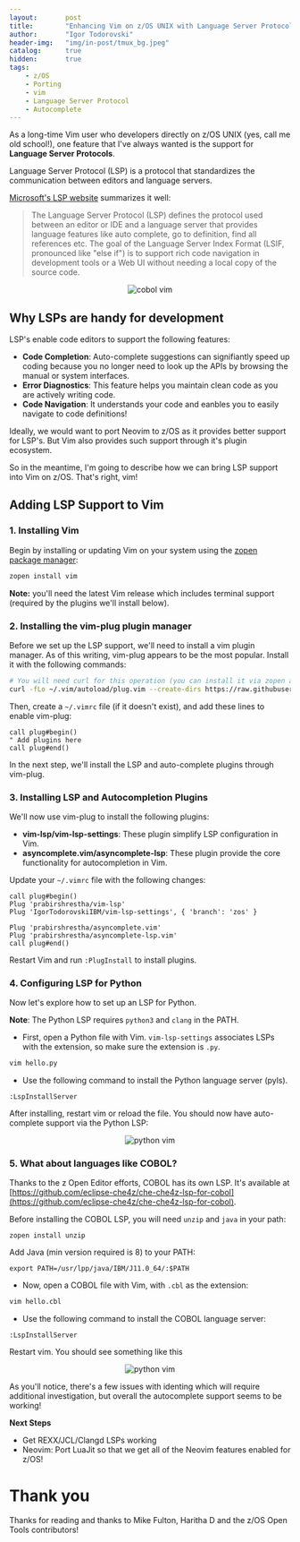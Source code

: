 ```yaml
---
layout:       post
title:        "Enhancing Vim on z/OS UNIX with Language Server Protocol (LSP) support"
author:       "Igor Todorovski"
header-img:   "img/in-post/tmux_bg.jpeg"
catalog:      true
hidden:       true
tags:
    - z/OS
    - Porting
    - vim
    - Language Server Protocol
    - Autocomplete
---
```


As a long-time Vim user who developers directly on z/OS UNIX (yes, call me old school!), one feature that I've always wanted is the support for **Language Server Protocols**.

Language Server Protocol (LSP) is a protocol that standardizes the communication between editors and language servers. 

[Microsoft's LSP website](https://microsoft.github.io/language-server-protocol/) summarizes it well:
> The Language Server Protocol (LSP) defines the protocol used between an editor or IDE and a language server that provides language features like auto complete, go to definition, find all references etc. The goal of the Language Server Index Format (LSIF, pronounced like "else if") is to support rich code navigation in development tools or a Web UI without needing a local copy of the source code.

<p style="text-align: center;">
<img src="/blog/img/in-post/vim_front.gif" alt="cobol vim" style="float:center;">
</p>

## Why LSPs are handy for development

LSP's enable code editors to support the following features:
* **Code Completion**: Auto-complete suggestions can signifiantly speed up coding because you no longer need to look up the APIs by browsing the manual or system interfaces.
* **Error Diagnostics**: This feature helps you maintain clean code as you are actively writing code.
* **Code Navigation**: It understands your code and eanbles you to easily navigate to code definitions!

Ideally, we would want to port Neovim to z/OS as it provides better support for LSP's. But Vim also provides such support through it's plugin ecosystem.

So in the meantime, I'm going to describe how we can bring LSP support into Vim on z/OS. That's right, vim!

## Adding LSP Support to Vim

### 1. Installing Vim

Begin by installing or updating Vim on your system using the [zopen package manager](https://github.com/ZOSOpenTools/meta):

```bash
zopen install vim
```

**Note:** you'll need the latest Vim release which includes terminal support (required by the plugins we'll install below).

### 2. Installing the vim-plug plugin manager

Before we set up the LSP support, we'll need to install a vim plugin manager. As of this writing, vim-plug appears to be the most popular. Install it with the following commands:

```bash
# You will need curl for this operation (you can install it via zopen as above)
curl -fLo ~/.vim/autoload/plug.vim --create-dirs https://raw.githubusercontent.com/junegunn/vim-plug/master/plug.vim
```

Then, create a `~/.vimrc` file (if it doesn't exist), and add these lines to enable vim-plug:

```vim
call plug#begin()
" Add plugins here
call plug#end()
```

In the next step, we'll install the LSP and auto-complete plugins through vim-plug.

### 3. Installing LSP and Autocompletion Plugins

We'll now use vim-plug to install the following plugins:

- **vim-lsp/vim-lsp-settings**: These plugin simplify LSP configuration in Vim.
- **asyncomplete.vim/asyncomplete-lsp**: These plugin provide the core functionality for autocompletion in Vim.

Update your `~/.vimrc` file with the following changes:

```vim
call plug#begin()
Plug 'prabirshrestha/vim-lsp'
Plug 'IgorTodorovskiIBM/vim-lsp-settings', { 'branch': 'zos' }

Plug 'prabirshrestha/asyncomplete.vim'
Plug 'prabirshrestha/asyncomplete-lsp.vim'
call plug#end()
```

Restart Vim and run `:PlugInstall` to install plugins.

### 4. Configuring LSP for Python

Now let's explore how to set up an LSP for Python.

**Note**: The Python LSP requires `python3` and `clang` in the PATH.


- First, open a Python file with Vim. `vim-lsp-settings` associates LSPs with the extension, so make sure the extension is `.py`.

```bash
vim hello.py
```

- Use the following command to install the Python language server (pyls).

```vim
:LspInstallServer
```

After installing, restart vim or reload the file. You should now have auto-complete support via the Python LSP:

<p style="text-align: center;">
<img src="/blog/img/in-post/python_vim.gif" alt="python vim" style="float:center;">
</p>


### 5. What about languages like COBOL?

Thanks to the z Open Editor efforts, COBOL has its own LSP. It's available at [https://github.com/eclipse-che4z/che-che4z-lsp-for-cobol](https://github.com/eclipse-che4z/che-che4z-lsp-for-cobol).

Before installing the COBOL LSP, you will need `unzip` and `java` in your path:
```
zopen install unzip
```

Add Java (min version required is 8) to your PATH:
```
export PATH=/usr/lpp/java/IBM/J11.0_64/:$PATH

```

- Now, open a COBOL file with Vim, with `.cbl` as the extension:

```bash
vim hello.cbl
```

- Use the following command to install the COBOL language server:

```vim
:LspInstallServer
```

Restart vim. You should see something like this

<p style="text-align: center;">
<img src="/blog/img/in-post/cobol_vim.gif" alt="python vim" style="float:center;">
</p>

As you'll notice, there's a few issues with identing which will require additional investigation, but overall the autocomplete support seems to be working!

**Next Steps**
* Get REXX/JCL/Clangd LSPs working
* Neovim: Port LuaJit so that we get all of the Neovim features enabled for z/OS!

# Thank you
Thanks for reading and thanks to Mike Fulton, Haritha D and the z/OS Open Tools contributors!
